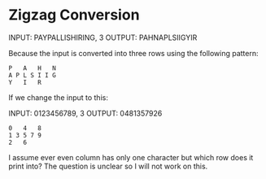 # Zigzag Conversion

INPUT: PAYPALLISHIRING, 3
OUTPUT: PAHNAPLSIIGYIR

Because the input is converted into three rows using the following pattern:

```
P   A   H   N
A P L S I I G
Y   I   R
```

If we change the input to this:

INPUT: 0123456789, 3
OUTPUT: 0481357926

```
0   4   8
1 3 5 7 9
2   6
```

I assume ever even column has only one character but which row does it print into?
The question is unclear so I will not work on this.
